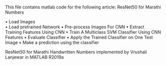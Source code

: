 
This file contains matlab code for the following article: ResNet50 for Marathi Numbers

•	Load Images   
•	Load pretrained Network
•	Pre-process Images For CNN
•	Extract Training Features Using CNN
•	Train A Multiclass SVM Classifier Using CNN Features
•	Evaluate Classifier
•	Apply the Trained Classifier on One Test Image
•	Make a prediction using the classifier


ResNet50 for Marathi Handwritten Numbers implemented by Vrushali Lanjewar in MATLAB R2019a





